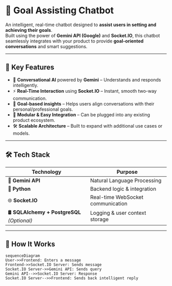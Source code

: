 # 🎯 Goal Assisting Chatbot

An intelligent, real-time chatbot designed to **assist users in setting and achieving their goals**.  
Built using the power of **Gemini API (Google)** and **Socket.IO**, this chatbot seamlessly integrates with your product to provide **goal-oriented conversations** and smart suggestions.

---

## 🚀 Key Features

- 💬 **Conversational AI** powered by **Gemini** – Understands and responds intelligently.
- ⚡ **Real-Time Interaction** using **Socket.IO** – Instant, smooth two-way communication.
- 🧠 **Goal-based insights** – Helps users align conversations with their personal/professional goals.
- 🔌 **Modular & Easy Integration** – Can be plugged into any existing product ecosystem.
- 🛠️ **Scalable Architecture** – Built to expand with additional use cases or models.

---

## 🛠️ Tech Stack

| Technology | Purpose |
|------------|---------|
| 🧠 **Gemini API** | Natural Language Processing |
| 🐍 **Python** | Backend logic & integration |
| 🌐 **Socket.IO** | Real-time WebSocket communication |
| 🛢️ **SQLAlchemy + PostgreSQL** *(Optional)* | Logging & user context storage |

---

## 🧪 How It Works

```mermaid
sequenceDiagram
User->>Frontend: Enters a message
Frontend->>Socket.IO Server: Sends message
Socket.IO Server->>Gemini API: Sends query
Gemini API-->>Socket.IO Server: Response
Socket.IO Server-->>Frontend: Sends back intelligent reply

